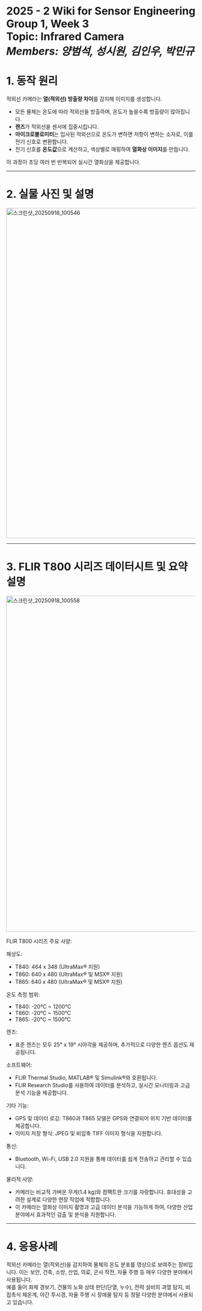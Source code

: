 
# 2025 - 2 Wiki for Sensor Engineering Group 1, Week 3 <br/> Topic: Infrared Camera <br/> *Members: 양범석, 성시원, 김인우, 박민규*
# 1. 동작 원리

적외선 카메라는 **열(적외선) 방출량 차이**를 감지해 이미지를 생성합니다.  
- 모든 물체는 온도에 따라 적외선을 방출하며, 온도가 높을수록 방출량이 많아집니다.  
- **렌즈**가 적외선을 센서에 집중시킵니다.  
- **마이크로볼로미터**는 입사된 적외선으로 온도가 변하면 저항이 변하는 소자로, 이를 전기 신호로 변환합니다.  
- 전기 신호를 **온도값**으로 계산하고, 색상별로 매핑하여 **열화상 이미지**를 만듭니다.  

이 과정이 초당 여러 번 반복되어 실시간 열화상을 제공합니다.

---

# 2. 실물 사진 및 설명  

<img width="622" height="878" alt="스크린샷_20250918_100546" src="https://github.com/user-attachments/assets/d8bec766-b72c-4771-babf-5cbbe99861db" />

---

# 3. FLIR T800 시리즈 데이터시트 및 요약설명

<img width="634" height="894" alt="스크린샷_20250918_100558" src="https://github.com/user-attachments/assets/7dccd116-9d4e-4392-a67c-f41fab4b1525" />

FLIR T800 시리즈 주요 사양:

해상도:  
- T840: 464 x 348 (UltraMax® 지원)  
- T860: 640 x 480 (UltraMax® 및 MSX® 지원)  
- T865: 640 x 480 (UltraMax® 및 MSX® 지원)

온도 측정 범위:  
- T840: -20°C ~ 1200°C  
- T860: -20°C ~ 1500°C  
- T865: -20°C ~ 1500°C

렌즈:  
- 표준 렌즈는 모두 25° x 19° 시야각을 제공하며, 추가적으로 다양한 렌즈 옵션도 제공됩니다.

소프트웨어:  
- FLIR Thermal Studio, MATLAB® 및 Simulink®와 호환됩니다.  
- FLIR Research Studio를 사용하여 데이터를 분석하고, 실시간 모니터링과 고급 분석 기능을 제공합니다.

기타 기능:  
- GPS 및 데이터 로깅: T860과 T865 모델은 GPS와 연결되어 위치 기반 데이터를 제공합니다.  
- 이미지 저장 형식: JPEG 및 비압축 TIFF 이미지 형식을 지원합니다.

통신:  
- Bluetooth, Wi-Fi, USB 2.0 지원을 통해 데이터를 쉽게 전송하고 관리할 수 있습니다.

물리적 사양:  
- 카메라는 비교적 가벼운 무게(1.4 kg)와 컴팩트한 크기를 자랑합니다. 휴대성을 고려한 설계로 다양한 현장 작업에 적합합니다.  
- 이 카메라는 열화상 이미지 촬영과 고급 데이터 분석을 가능하게 하여, 다양한 산업 분야에서 효과적인 검출 및 분석을 지원합니다.

---

# 4. 응용사례

적외선 카메라는 열(적외선)을 감지하여 물체의 온도 분포를 영상으로 보여주는 장비입니다. 이는 보안, 건축, 소방, 산업, 의료, 군사 작전, 자율 주행 등 매우 다양한 분야에서 사용됩니다.  
예를 들어 화제 경보기, 건물의 노화 상태 판단(단열, 누수), 전력 설비의 과열 탐지, 비 접촉식 체온계, 야간 투시경, 자율 주행 시 장애물 탐지 등 정말 다양한 분야에서 사용되고 있습니다.  
